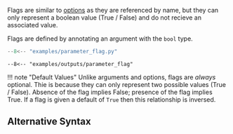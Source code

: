 Flags are similar to [options](./options.md) as they are referenced by name, but they can only represent a boolean value (True / False) and do not recieve an associated value.

Flags are defined by annotating an argument with the `bool` type.

```py
--8<-- "examples/parameter_flag.py"
```

```console
--8<-- "examples/outputs/parameter_flag"
```


!!! note "Default Values"
    Unlike arguments and options, flags are *always* optional. Thie is because they can only
    represent two possible values (True / False). Absence of the flag implies False; presence of the flag implies True. If a flag is given a default of `True` then this relationship is inversed.

## Alternative Syntax